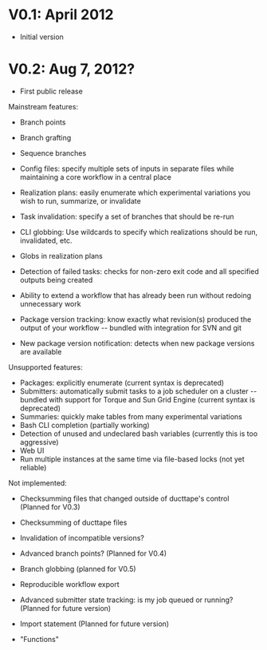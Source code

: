 V0.1: April 2012
================

* Initial version

V0.2: Aug 7, 2012?
==================

* First public release

Mainstream features:

* Branch points
* Branch grafting
* Sequence branches
* Config files: specify multiple sets of inputs in separate files while maintaining a core workflow in a central place
* Realization plans: easily enumerate which experimental variations you wish to run, summarize, or invalidate
* Task invalidation: specify a set of branches that should be re-run
* CLI globbing: Use wildcards to specify which realizations should be run, invalidated, etc.
* Globs in realization plans
* Detection of failed tasks: checks for non-zero exit code and all specified outputs being created
* Ability to extend a workflow that has already been run without redoing unnecessary work

* Package version tracking: know exactly what revision(s) produced the output of your workflow -- bundled with integration for SVN and git
* New package version notification: detects when new package versions are available

Unsupported features:

* Packages: explicitly enumerate (current syntax is deprecated)
* Submitters: automatically submit tasks to a job scheduler on a cluster -- bundled with support for Torque and Sun Grid Engine (current syntax is deprecated)
* Summaries: quickly make tables from many experimental variations
* Bash CLI completion (partially working)
* Detection of unused and undeclared bash variables (currently this is too aggressive)
* Web UI
* Run multiple instances at the same time via file-based locks (not yet reliable)

Not implemented:

* Checksumming files that changed outside of ducttape's control (Planned for V0.3)
* Checksumming of ducttape files
* Invalidation of incompatible versions?
* Advanced branch points? (Planned for V0.4)
* Branch globbing (planned for V0.5)
* Reproducible workflow export

* Advanced submitter state tracking: is my job queued or running? (Planned for future version)
* Import statement (Planned for future version)
* "Functions"